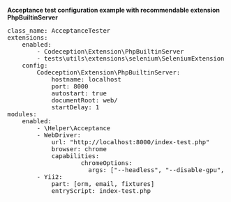 **Acceptance test configuration example with recommendable extension PhpBuiltinServer**
<pre>
class_name: AcceptanceTester
extensions:
    enabled:
        - Codeception\Extension\PhpBuiltinServer
        - tests\utils\extensions\selenium\SeleniumExtension
    config:
        Codeception\Extension\PhpBuiltinServer:
            hostname: localhost
            port: 8000
            autostart: true
            documentRoot: web/
            startDelay: 1
modules:
    enabled:
        - \Helper\Acceptance
        - WebDriver:
            url: "http://localhost:8000/index-test.php"
            browser: chrome
            capabilities:
                    chromeOptions:
                      args: ["--headless", "--disable-gpu", "--disable-extensions"]
        - Yii2:
            part: [orm, email, fixtures]
            entryScript: index-test.php
</pre>